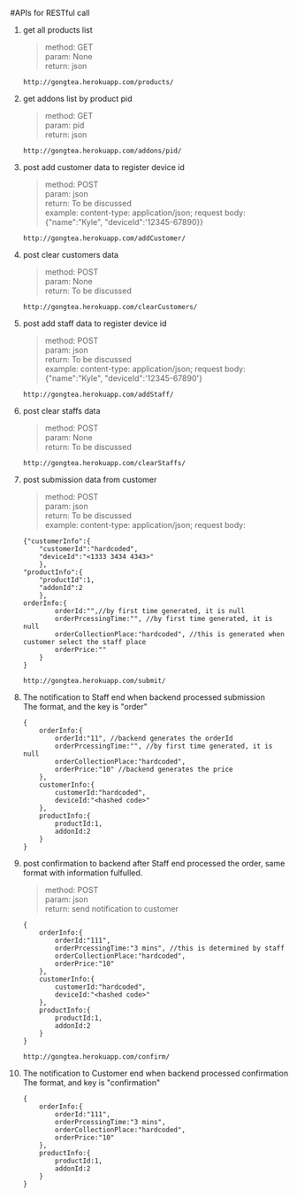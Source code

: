 #APIs for RESTful call

1. get all products list
	>method: GET <br />
	param: None <br />
	return: json
	
	```
	http://gongtea.herokuapp.com/products/
	```
	
2. get addons list by product pid
	>method: GET <br />
	param: pid <br />
	return: json
   
   ```
   http://gongtea.herokuapp.com/addons/pid/
   ```
3. post add customer data to register device id
	>method: POST <br />
	param: json <br />
	return: To be discussed <br />
	example: content-type: application/json; request body: {"name":"Kyle", "deviceId":'12345-67890}}
   
   ```
   http://gongtea.herokuapp.com/addCustomer/
   ``` 
4. post clear customers data
	>method: POST <br />
	param: None <br />
	return: To be discussed
   
   ```
   http://gongtea.herokuapp.com/clearCustomers/
   ``` 
5. post add staff data to register device id
	>method: POST <br />
	param: json <br />
	return: To be discussed <br />
	example: content-type: application/json; request body: {"name":"Kyle", "deviceId":'12345-67890'}
   
   ```
   http://gongtea.herokuapp.com/addStaff/
   ```
6. post clear staffs data
	>method: POST <br />
	param: None <br />
	return: To be discussed
   
   ```
   http://gongtea.herokuapp.com/clearStaffs/
   ``` 
7. post submission data from customer
	>method: POST <br />
	param: json <br />
	return: To be discussed <br />
	example: content-type: application/json; request body:
	
	```
	{"customerInfo":{
		"customerId":"hardcoded", 
		"deviceId":"<1333 3434 4343>"
		}, 	
	"productInfo":{
		"productId":1, 
		"addonId":2
		},
	orderInfo:{
			orderId:"",//by first time generated, it is null
			orderPrcessingTime:"", //by first time generated, it is null
			orderCollectionPlace:"hardcoded", //this is generated when customer select the staff place
			orderPrice:""
		}
	}
	```
   
   ```
   http://gongtea.herokuapp.com/submit/
   ``` 
8. The notification to Staff end when backend processed submission <br />
	The format, and the key is "order"
	
	``` 
	{
		orderInfo:{
			orderId:"11", //backend generates the orderId
			orderPrcessingTime:"", //by first time generated, it is null
			orderCollectionPlace:"hardcoded",
			orderPrice:"10" //backend generates the price
		},
		customerInfo:{
			customerId:"hardcoded",
			deviceId:"<hashed code>"
		},
		productInfo:{
			productId:1,
			addonId:2
		}
	}
	```
9. post confirmation to backend after Staff end processed the order, same format with information fulfulled.
	>method: POST <br />
	param: json <br />
	return: send notification to customer
	
	``` 
	{
		orderInfo:{
			orderId:"111",
			orderPrcessingTime:"3 mins", //this is determined by staff
			orderCollectionPlace:"hardcoded", 
			orderPrice:"10"
		},
		customerInfo:{
			customerId:"hardcoded",
			deviceId:"<hashed code>"
		},
		productInfo:{
			productId:1,
			addonId:2
		}
	}
	```
	
	```
	http://gongtea.herokuapp.com/confirm/
	```
10. The notification to Customer end when backend processed confirmation <br />
	The format, and key is "confirmation"
	
	```
	{
		orderInfo:{
			orderId:"111",
			orderPrcessingTime:"3 mins",
			orderCollectionPlace:"hardcoded",
			orderPrice:"10"
		},
		productInfo:{
			productId:1,
			addonId:2
		}
	}
	```
